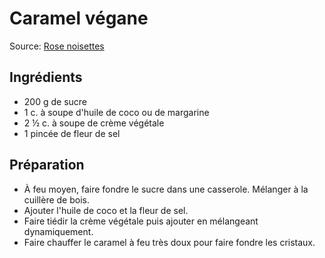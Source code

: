 # Caramel végane
Source: [Rose noisettes](https://www.rosenoisettes.com/2016/10/caramel-tartiner-vegan-maison.html)

## Ingrédients
* 200 g de sucre
* 1 c. à soupe d'huile de coco ou de margarine
* 2 ½ c. à soupe de crème végétale
* 1 pincée de fleur de sel

## Préparation
* À feu moyen, faire fondre le sucre dans une casserole. Mélanger à la cuillère de bois.
* Ajouter l'huile de coco et la fleur de sel.
* Faire tiédir la crème végétale puis ajouter en mélangeant dynamiquement.
* Faire chauffer le caramel à feu très doux pour faire fondre les cristaux.